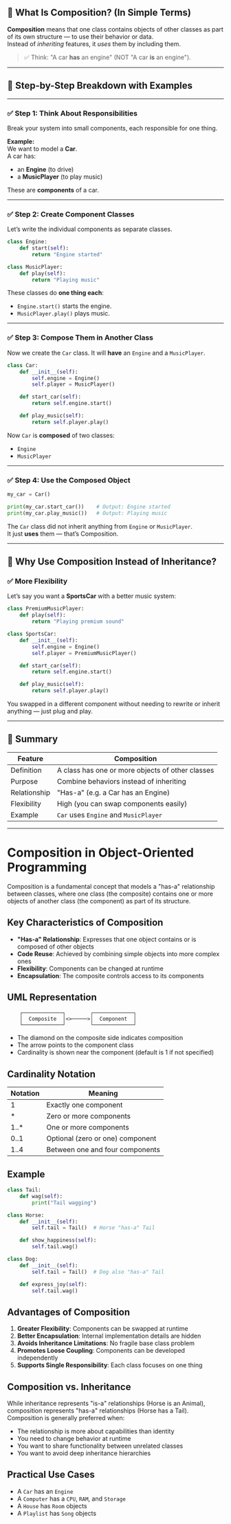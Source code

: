 ## 🧱 What Is Composition? (In Simple Terms)

**Composition** means that one class contains objects of other classes as part of its own structure — to use their behavior or data.  
Instead of _inheriting_ features, it _uses_ them by including them.

> ✅ Think: "A car **has** an engine" (NOT "A car **is** an engine").

---

## 📌 Step-by-Step Breakdown with Examples

---

### ✅ Step 1: Think About Responsibilities

Break your system into small components, each responsible for one thing.

**Example:**  
We want to model a **Car**.  
A car has:

- an **Engine** (to drive)
- a **MusicPlayer** (to play music)

These are **components** of a car.

---

### ✅ Step 2: Create Component Classes

Let’s write the individual components as separate classes.

```python
class Engine:
    def start(self):
        return "Engine started"

class MusicPlayer:
    def play(self):
        return "Playing music"
```

These classes do **one thing each**:

- `Engine.start()` starts the engine.
- `MusicPlayer.play()` plays music.

---

### ✅ Step 3: Compose Them in Another Class

Now we create the `Car` class. It will **have** an `Engine` and a `MusicPlayer`.

```python
class Car:
    def __init__(self):
        self.engine = Engine()
        self.player = MusicPlayer()

    def start_car(self):
        return self.engine.start()

    def play_music(self):
        return self.player.play()
```

Now `Car` is **composed** of two classes:

- `Engine`
- `MusicPlayer`

---

### ✅ Step 4: Use the Composed Object

```python
my_car = Car()

print(my_car.start_car())    # Output: Engine started
print(my_car.play_music())   # Output: Playing music
```

The `Car` class did not inherit anything from `Engine` or `MusicPlayer`.  
It just **uses** them — that’s Composition.

---

## 🤔 Why Use Composition Instead of Inheritance?

### ✅ More Flexibility

Let’s say you want a **SportsCar** with a better music system:

```python
class PremiumMusicPlayer:
    def play(self):
        return "Playing premium sound"

class SportsCar:
    def __init__(self):
        self.engine = Engine()
        self.player = PremiumMusicPlayer()

    def start_car(self):
        return self.engine.start()

    def play_music(self):
        return self.player.play()
```

You swapped in a different component without needing to rewrite or inherit anything — just plug and play.

---

## 🎯 Summary

| Feature      | Composition                                      |
| ------------ | ------------------------------------------------ |
| Definition   | A class has one or more objects of other classes |
| Purpose      | Combine behaviors instead of inheriting          |
| Relationship | "Has-a" (e.g. a Car has an Engine)               |
| Flexibility  | High (you can swap components easily)            |
| Example      | `Car` uses `Engine` and `MusicPlayer`            |

---

# Composition in Object-Oriented Programming

Composition is a fundamental concept that models a "has-a" relationship between classes, where one class (the composite) contains one or more objects of another class (the component) as part of its structure.

## Key Characteristics of Composition

- **"Has-a" Relationship**: Expresses that one object contains or is composed of other objects
- **Code Reuse**: Achieved by combining simple objects into more complex ones
- **Flexibility**: Components can be changed at runtime
- **Encapsulation**: The composite controls access to its components

## UML Representation

```
    ┌─────────────┐        ┌─────────────┐
    │  Composite  │<>─────>│  Component  │
    └─────────────┘        └─────────────┘
```

- The diamond on the composite side indicates composition
- The arrow points to the component class
- Cardinality is shown near the component (default is 1 if not specified)

## Cardinality Notation

| Notation | Meaning                          |
| -------- | -------------------------------- |
| 1        | Exactly one component            |
| \*       | Zero or more components          |
| 1..\*    | One or more components           |
| 0..1     | Optional (zero or one) component |
| 1..4     | Between one and four components  |

## Example

```python
class Tail:
    def wag(self):
        print("Tail wagging")

class Horse:
    def __init__(self):
        self.tail = Tail()  # Horse "has-a" Tail

    def show_happiness(self):
        self.tail.wag()

class Dog:
    def __init__(self):
        self.tail = Tail()  # Dog also "has-a" Tail

    def express_joy(self):
        self.tail.wag()
```

## Advantages of Composition

1. **Greater Flexibility**: Components can be swapped at runtime
2. **Better Encapsulation**: Internal implementation details are hidden
3. **Avoids Inheritance Limitations**: No fragile base class problem
4. **Promotes Loose Coupling**: Components can be developed independently
5. **Supports Single Responsibility**: Each class focuses on one thing

## Composition vs. Inheritance

While inheritance represents "is-a" relationships (Horse is an Animal), composition represents "has-a" relationships (Horse has a Tail). Composition is generally preferred when:

- The relationship is more about capabilities than identity
- You need to change behavior at runtime
- You want to share functionality between unrelated classes
- You want to avoid deep inheritance hierarchies

## Practical Use Cases

- A `Car` has an `Engine`
- A `Computer` has a `CPU`, `RAM`, and `Storage`
- A `House` has `Room` objects
- A `Playlist` has `Song` objects
